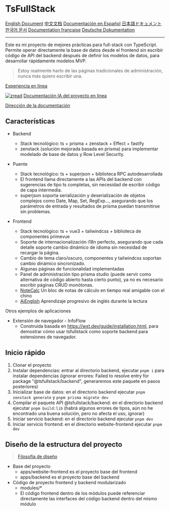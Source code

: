 # TsFullStack

[English Document](./README.md) [中文文档](./README_zh.md) [Documentación en Español](./README_es.md) [日本語ドキュメント](./README_ja.md) [한국어 문서](./README_ko.md) [Documentation française](./README_fr.md) [Deutsche Dokumentation](./README_de.md)

---

Este es mi proyecto de mejores prácticas para full-stack con TypeScript. Permite operar directamente la base de datos desde el frontend sin escribir código de API del backend después de definir los modelos de datos, para desarrollar rápidamente modelos MVP.

> Estoy realmente harto de las páginas tradicionales de administración, nunca más quiero escribir una.

[Experiencia en línea](http://tsfullstack.heartstack.space/)

[![zread](https://img.shields.io/badge/Ask_Zread-_.svg)](https://zread.ai/2234839/TsFullStack) [Documentación IA del proyecto en línea](https://zread.ai/2234839/TsFullStack)

[Dirección de la documentación](https://shenzilong.cn/index/TsFullStack.html#20250413211142-d533spm)

## Características

- Backend
  - Stack tecnológico: ts + prisma + zenstack + Effect + fastify
  - zenstack (solución mejorada basada en prisma) para implementar modelado de base de datos y Row Level Security.

- Puente
  - Stack tecnológico: ts + superjson + biblioteca RPC autodesarrollada
  - El frontend llama directamente a las APIs del backend con sugerencias de tipo ts completas, sin necesidad de escribir código de capa intermedia.
  - superjson soporta serialización y deserialización de objetos complejos como Date, Map, Set, RegExp..., asegurando que los parámetros de entrada y resultados de prisma puedan transmitirse sin problemas.

- Frontend
  - Stack tecnológico: ts + vue3 + tailwindcss + biblioteca de componentes primevue
  - Soporte de internacionalización i18n perfecto, asegurando que cada detalle soporte cambio dinámico de idioma sin necesidad de recargar la página.
  - Cambio de tema claro/oscuro, componentes y tailwindcss soportan cambio dinámico sincronizado.
  - Algunas páginas de funcionalidad implementadas
   - Panel de administración tipo prisma studio (puede servir como alternativa de código abierto hasta cierto punto), ya no es necesario escribir páginas CRUD monótonas.
   - [NoteCalc](https://tsfullstack.heartstack.space/noteCalc) Un bloc de notas de cálculo en tiempo real amigable con el chino
   - [AiEnglish](https://tsfullstack.heartstack.space/AiEnglish) Aprendizaje progresivo de inglés durante la lectura

Otros ejemplos de aplicaciones

- Extensión de navegador - InfoFlow
  - Construida basada en https://wxt.dev/guide/installation.html, para demostrar cómo usar tsfullstack como soporte backend para extensiones de navegador.

## Inicio rápido

1. Clonar el proyecto
2. Instalar dependencias: entrar al directorio backend, ejecutar `pnpm i` para instalar dependencias (ignorar errores: Failed to resolve entry for package "@tsfullstack/backend", generaremos este paquete en pasos posteriores)
3. Inicializar base de datos: en el directorio backend ejecutar `pnpm zenstack generate` y `pnpm prisma migrate dev`
4. Compilar el paquete API @tsfullstack/backend: en el directorio backend ejecutar `pnpm build:lib` (habrá algunos errores de tipos, aún no he encontrado una buena solución, pero no afecta el uso, ignorar)
5. Iniciar servicio backend: en el directorio backend ejecutar `pnpm dev`
6. Iniciar servicio frontend: en el directorio website-frontend ejecutar `pnpm dev`

## Diseño de la estructura del proyecto

> [Filosofía de diseño](https://shenzilong.cn/index/如何实现模块化加载的前端和后端代码.html)

- Base del proyecto
  - apps/website-frontend es el proyecto base del frontend
  - apps/backend es el proyecto base del backend
- Código de proyecto frontend y backend modularizado
  - modules/*
  - El código frontend dentro de los módulos puede referenciar directamente las interfaces del código backend dentro del mismo módulo